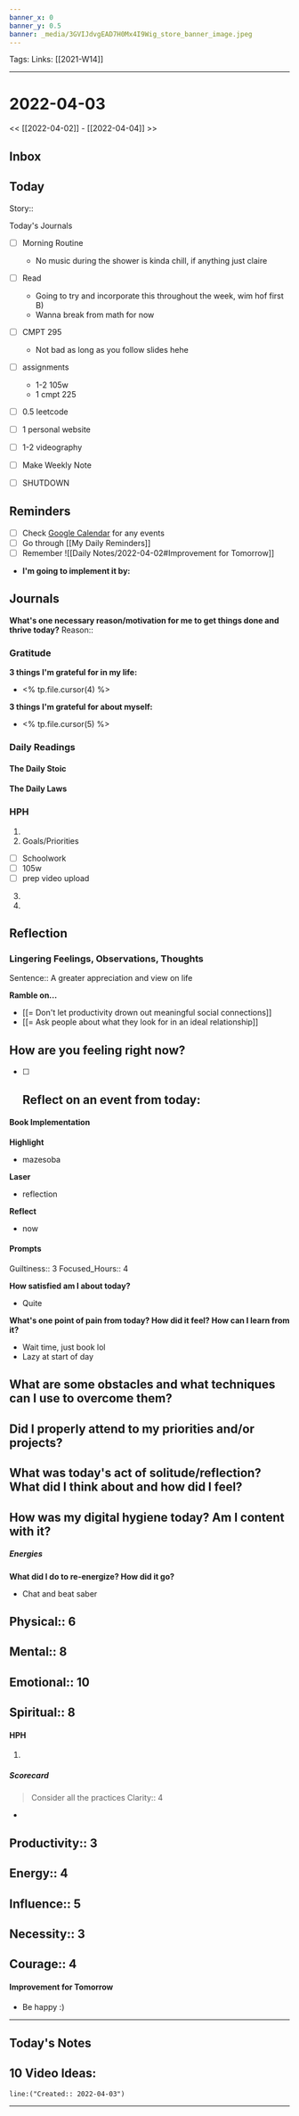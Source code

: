 ```yaml
---
banner_x: 0
banner_y: 0.5
banner: _media/3GVIJdvgEAD7H0Mx4I9Wig_store_banner_image.jpeg
---
```

Tags:
Links: [[2021-W14]]
___
# 2022-04-03
<< [[2022-04-02]] - [[2022-04-04]] >>
## Inbox
## Today
Story::

Today's Journals
- [ ] Morning Routine
	- No music during the shower is kinda chill, if anything just claire
- [ ] Read
	- Going to try and incorporate this throughout the week, wim hof first B)
	- Wanna break from math for now
- [ ] CMPT 295
	- Not bad as long as you follow slides hehe
- [ ] assignments
    - 1-2 105w
    - 1 cmpt 225
- [ ] 0.5 leetcode
- [ ] 1 personal website

- [ ] 1-2 videography


- [ ] Make Weekly Note



- [ ] SHUTDOWN
## Reminders
- [ ] Check [Google Calendar](https://calendar.google.com/calendar/u/0/r/week?opentasks=1) for any events
- [ ] Go through [[My Daily Reminders]]
- [ ] Remember
![[Daily Notes/2022-04-02#Improvement for Tomorrow]]
- **I'm going to implement it by:** 
## Journals
**What's one necessary reason/motivation for me to get things done and thrive today?**
Reason:: 
### Gratitude
**3 things I'm grateful for in my life:**
- <% tp.file.cursor(4) %>

**3 things I'm grateful for about myself:**
- <% tp.file.cursor(5) %>

### Daily Readings
#### The Daily Stoic
#### The Daily Laws
### HPH
1. 
2. Goals/Priorities
- [ ] Schoolwork
- [ ] 105w
- [ ] prep video upload
3. 

1. 
## Reflection
### Lingering Feelings, Observations, Thoughts
Sentence:: A greater appreciation and view on life


**Ramble on...**
- [[= Don't let productivity drown out meaningful social connections]]
- [[= Ask people about what they look for in an ideal relationship]]

**How are you feeling right now?**
- 

- [ ] Reflect on an event from today:
	- 

#### Book Implementation
**Highlight**
- mazesoba
  
**Laser**
- reflection

**Reflect**
- now



#### Prompts
Guiltiness:: 3
Focused_Hours:: 4

**How satisfied am I about today?**
- Quite

**What's one point of pain from today? How did it feel? How can I learn from it?**
- Wait time, just book lol
- Lazy at start of day
  
**What are some obstacles and what techniques can I use to overcome them?**
- 

**Did I properly attend to my priorities and/or projects?**
- 

**What was today's act of solitude/reflection? What did I think about and how did I feel?**
- 

**How was my digital hygiene today? Am I content with it?**
- 

##### Energies
**What did I do to re-energize? How did it go?**
- Chat and beat saber

Physical:: 6
- 

Mental:: 8
- 

Emotional:: 10
- 

Spiritual:: 8
- 

#### HPH
1. 
##### Scorecard
> Consider all the practices
Clarity:: 4
- 

Productivity:: 3
- 

Energy:: 4
- 

Influence:: 5
- 

Necessity:: 3
- 

Courage:: 4
- 

#### Improvement for Tomorrow
- Be happy :)
___
## Today's Notes
10 Video Ideas:
- 

```query
line:("Created:: 2022-04-03")
```
___